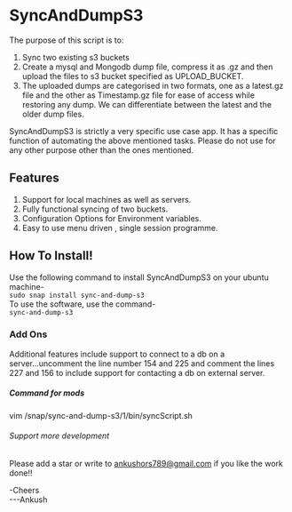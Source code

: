 # SyncAndDumpS3

The purpose of this script is to:
1) Sync two existing s3 buckets
2) Create a mysql and Mongodb dump file, compress it as .gz and then upload the files to s3 bucket specified as UPLOAD_BUCKET.
3) The uploaded dumps are categorised in two formats, one as a latest.gz file and the other as Timestamp.gz file for ease of access while restoring any dump. We can differentiate between the latest and the older dump files.

SyncAndDumpS3 is strictly a very specific use case app. It has a specific function of automating the above mentioned tasks.
Please do not use for any other purpose other than the ones mentioned.

## Features
1) Support for local machines as well as servers.
2) Fully functional syncing of two buckets.
3) Configuration Options for Environment variables.
4) Easy to use menu driven , single session programme.

## How To Install!
Use the following command to install SyncAndDumpS3 on your ubuntu machine-<br>
`sudo snap install sync-and-dump-s3`
<br>
To use the software, use the command-<br>
`sync-and-dump-s3`

### Add Ons
Additional features include support to connect to a db on a server...uncomment the line number 154 and 225 and comment the lines 227 and 156 to include support for contacting a db on external server.
##### Command for mods
vim /snap/sync-and-dump-s3/1/bin/syncScript.sh


###### Support more development
Please add a star or write to ankushors789@gmail.com if you like the work done!! 

-Cheers<br>
---Ankush
